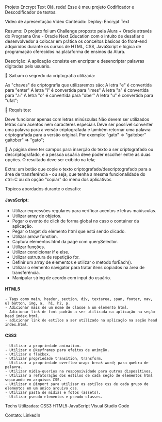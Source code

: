 Projeto Encrypt Text
Olá, rede! Esse é meu projeto Codificador e Descodificador de textos.

Video de apresentação
Video
Conteúdo:
Deploy:
Encrypt Text

Resumo:
O projeto foi um Challenge proposto pela Alura + Oracle através do Programa One - Oracle Next Education com o intuito de desafiar o desenvolvedor a colocar em prática os conceitos básicos do front-end adquiridos durante os cursos de HTML, CSS, JavaScript e lógica de programação oferecidos na plataforma de ensinos da Alura.

Descrição:
A aplicação consiste em encriptar e desencriptar palavras digitadas pelo usuário.

🔸 Saibam o segredo da criptografia utilizada:

As "chaves" de criptografia que utilizaremos são: A letra "e" é convertida para "enter" A letra "i" é convertida para "imes" A letra "a" é convertida para "ai" A letra "o" é convertida para "ober" A letra "u" é convertida para "ufat";

🔸 Requisitos:

Deve funcionar apenas com letras minúsculas Não devem ser utilizados letras com acentos nem caracteres especiais Deve ser possível converter uma palavra para a versão criptografada e também retornar uma palavra criptografada para a versão original. Por exemplo: "gato" => "gaitober" gaitober" => "gato";

🔸 A página deve ter campos para inserção do texto a ser criptografado ou descriptografado, e a pessoa usuária deve poder escolher entre as duas opções. O resultado deve ser exibido na tela;

Extra: um botão que copie o texto criptografado/descriptografado para a área de transferência - ou seja, que tenha a mesma funcionalidade do ctrl+C ou da opção "copiar" do menu dos aplicativos.

Tópicos abordados durante o desafio:
#### JavaScript:

  - Utilizar expressões regulares para verificar acentos e letras maiúsculas.
  - Utilizar array de objetos.
  - Pegar o evento de click de forma global no caso o container da aplicação.
  - Pegar o target do elemento html que está sendo clicado.
  - Utilizar arrow function.
  - Captura elementos html da page com querySelector.
  - Utilizar funções.
  - Utilizar condicionar if e else.
  - Utilizar estrutura de repetição for.
  - Definir um array de elementos e utilizar o metodo forEach().
  - Utilizar o elemento navigator para tratar itens copiados na área de transferência.
  - Manipular string de acordo com input do usuário.


#### HTML5

    - Tags como main, header, section, div, textarea, span, footer, nav, ul button, img, a,  h1, h2, p.
    - Adicionar mais de um nome de classe a um elemento html.
    - Adicionar link de font padrão a ser utilizada na aplicação na seção head index.html.
    - adicionar link de estilos a ser utilizado na aplicação na seção head index.html.

#### CSS3

    - Utilizar a propriedade animation.
    - Utilizar o @keyframes para efeitos de animção.
    - Utilizar o flexbox.
    - Utilizar propriedade transition, transform.
    - Utilizar a propriedade overflow-wrap: break-word; para quebra de palavra.
    - Utilizar midia-queries na responsividade para outros dispositivos.
    - Utilizar a refatoração dos estilos de cada seção de elementos html separando em arquivos CSS.
    - Utilizar o @import para utilizar os estilos css de cada grupo de elementos em um unico arquivo css.
    - Utilizar pasta de midias e fotos (assets).
    - Utilizar pseudo-elementos e pseudo-classes.
Techs Utilizadas:
CSS3 HTML5 JavaScript Visual Studio Code

Contato:
LinkedIn
